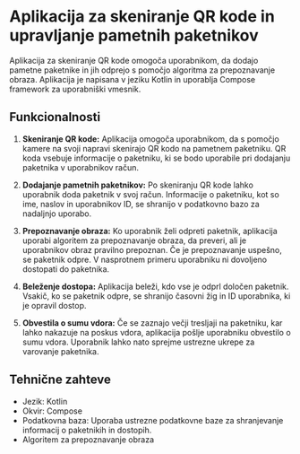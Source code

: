 # Aplikacija za skeniranje QR kode in upravljanje pametnih paketnikov

Aplikacija za skeniranje QR kode omogoča uporabnikom, da dodajo pametne paketnike in jih odprejo s pomočjo algoritma za prepoznavanje obraza. Aplikacija je napisana v jeziku Kotlin in uporablja Compose framework za uporabniški vmesnik.

## Funkcionalnosti

1. **Skeniranje QR kode:** Aplikacija omogoča uporabnikom, da s pomočjo kamere na svoji napravi skenirajo QR kodo na pametnem paketniku. QR koda vsebuje informacije o paketniku, ki se bodo uporabile pri dodajanju paketnika v uporabnikov račun.

2. **Dodajanje pametnih paketnikov:** Po skeniranju QR kode lahko uporabnik doda paketnik v svoj račun. Informacije o paketniku, kot so ime, naslov in uporabnikov ID, se shranijo v podatkovno bazo za nadaljnjo uporabo.

3. **Prepoznavanje obraza:** Ko uporabnik želi odpreti paketnik, aplikacija uporabi algoritem za prepoznavanje obraza, da preveri, ali je uporabnikov obraz pravilno prepoznan. Če je prepoznavanje uspešno, se paketnik odpre. V nasprotnem primeru uporabniku ni dovoljeno dostopati do paketnika.

4. **Beleženje dostopa:** Aplikacija beleži, kdo vse je odprl določen paketnik. Vsakič, ko se paketnik odpre, se shranijo časovni žig in ID uporabnika, ki je opravil dostop.

5. **Obvestila o sumu vdora:** Če se zaznajo večji tresljaji na paketniku, kar lahko nakazuje na poskus vdora, aplikacija pošlje uporabniku obvestilo o sumu vdora. Uporabnik lahko nato sprejme ustrezne ukrepe za varovanje paketnika.

## Tehnične zahteve

- Jezik: Kotlin
- Okvir: Compose
- Podatkovna baza: Uporaba ustrezne podatkovne baze za shranjevanje informacij o paketnikih in dostopih.
- Algoritem za prepoznavanje obraza
